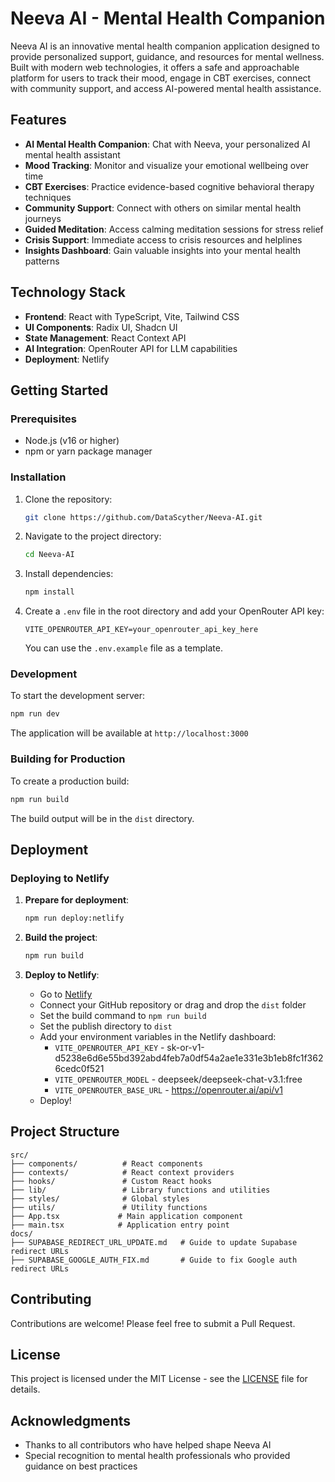 # Neeva AI - Mental Health Companion

Neeva AI is an innovative mental health companion application designed to provide personalized support, guidance, and resources for mental wellness. Built with modern web technologies, it offers a safe and approachable platform for users to track their mood, engage in CBT exercises, connect with community support, and access AI-powered mental health assistance.

## Features

- **AI Mental Health Companion**: Chat with Neeva, your personalized AI mental health assistant
- **Mood Tracking**: Monitor and visualize your emotional wellbeing over time
- **CBT Exercises**: Practice evidence-based cognitive behavioral therapy techniques
- **Community Support**: Connect with others on similar mental health journeys
- **Guided Meditation**: Access calming meditation sessions for stress relief
- **Crisis Support**: Immediate access to crisis resources and helplines
- **Insights Dashboard**: Gain valuable insights into your mental health patterns

## Technology Stack

- **Frontend**: React with TypeScript, Vite, Tailwind CSS
- **UI Components**: Radix UI, Shadcn UI
- **State Management**: React Context API
- **AI Integration**: OpenRouter API for LLM capabilities
- **Deployment**: Netlify

## Getting Started

### Prerequisites

- Node.js (v16 or higher)
- npm or yarn package manager

### Installation

1. Clone the repository:
   ```bash
   git clone https://github.com/DataScyther/Neeva-AI.git
   ```

2. Navigate to the project directory:
   ```bash
   cd Neeva-AI
   ```

3. Install dependencies:
   ```bash
   npm install
   ```

4. Create a `.env` file in the root directory and add your OpenRouter API key:
   ```env
   VITE_OPENROUTER_API_KEY=your_openrouter_api_key_here
   ```
   
   You can use the `.env.example` file as a template.

### Development

To start the development server:

```bash
npm run dev
```

The application will be available at `http://localhost:3000`

### Building for Production

To create a production build:

```bash
npm run build
```

The build output will be in the `dist` directory.

## Deployment

### Deploying to Netlify

1. **Prepare for deployment**:
   ```bash
   npm run deploy:netlify
   ```

2. **Build the project**:
   ```bash
   npm run build
   ```

3. **Deploy to Netlify**:
   - Go to [Netlify](https://netlify.com)
   - Connect your GitHub repository or drag and drop the `dist` folder
   - Set the build command to `npm run build`
   - Set the publish directory to `dist`
   - Add your environment variables in the Netlify dashboard:
     - `VITE_OPENROUTER_API_KEY` - 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
     - `VITE_OPENROUTER_MODEL` - deepseek/deepseek-chat-v3.1:free
     - `VITE_OPENROUTER_BASE_URL` - https://openrouter.ai/api/v1
   - Deploy!

## Project Structure

```
src/
├── components/          # React components
├── contexts/            # React context providers
├── hooks/               # Custom React hooks
├── lib/                 # Library functions and utilities
├── styles/              # Global styles
├── utils/               # Utility functions
├── App.tsx             # Main application component
├── main.tsx            # Application entry point
docs/
├── SUPABASE_REDIRECT_URL_UPDATE.md   # Guide to update Supabase redirect URLs
├── SUPABASE_GOOGLE_AUTH_FIX.md       # Guide to fix Google auth redirect URLs
```

## Contributing

Contributions are welcome! Please feel free to submit a Pull Request.

## License

This project is licensed under the MIT License - see the [LICENSE](LICENSE) file for details.

## Acknowledgments

- Thanks to all contributors who have helped shape Neeva AI
- Special recognition to mental health professionals who provided guidance on best practices